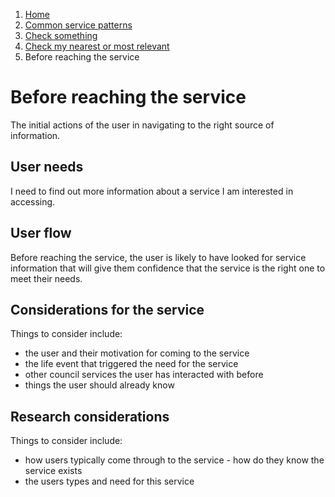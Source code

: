 1.  [Home](/docs/core/contents)
2.	[Common service patterns](/docs/documentation/core/common-service-patterns/overview)
3.  [Check something](/docs/documentation/core/common-service-patterns/service-patterns/check-something/overview)
4.  [Check my nearest or most relevant](/docs/documentation/core/common-service-patterns/service-patterns/check-something/check-my-nearest/overview)
5.  Before reaching the service

# Before reaching the service
The initial actions of the user in navigating to the right source of information.

## User needs

I need to find out more information about a service I am interested in accessing. 

## User flow

Before reaching the service, the user is likely to have looked for service information that will give them confidence that the service is the right one to meet their needs. 

## Considerations for the service

Things to consider include:

* the user and their motivation for coming to the service
* the life event that triggered the need for the service
* other council services the user has interacted with before
* things the user should already know

## Research considerations

Things to consider include:

* how users typically come through to the service - how do they know the service exists
* the users types and need for this service
